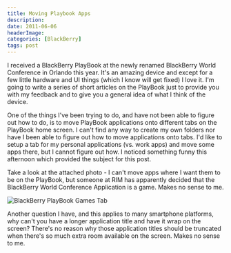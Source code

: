 ```yaml
---
title: Moving Playbook Apps
description: 
date: 2011-06-06
headerImage: 
categories: [BlackBerry]
tags: post
---
```


I received a BlackBerry PlayBook at the newly renamed BlackBerry World Conference in Orlando this year. It's an amazing device and except for a few little hardware and UI things (which I know will get fixed) I love it. I'm going to write a series of short articles on the PlayBook just to provide you with my feedback and to give you a general idea of what I think of the device.

One of the things I've been trying to do, and have not been able to figure out how to do, is to move PlayBook applications onto different tabs on the PlayBook home screen. I can't find any way to create my own folders nor have I been able to figure out how to move applications onto tabs. I'd like to setup a tab for my personal applications (vs. work apps) and move some apps there, but I cannot figure out how. I noticed something funny this afternoon which provided the subject for this post.

Take a look at the attached photo - I can't move apps where I want them to be on the PlayBook, but someone at RIM has apparently decided that the BlackBerry World Conference Application is a game. Makes no sense to me.

![BlackBerry PlayBook Games Tab](/images/stories/2011/playbook_games_tab.jpg "BlackBerry PlayBook Games Tab")

Another question I have, and this applies to many smartphone platforms, why can't you have a longer application title and have it wrap on the screen? There's no reason why those application titles should be truncated when there's so much extra room available on the screen. Makes no sense to me.